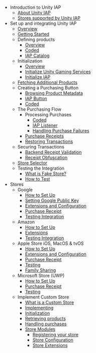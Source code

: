 * Introduction to Unity IAP
    * [About Unity IAP](index.md)
    * [Stores supported by Unity IAP](StoresSupported.md)
* Set up and integrating Unity IAP
    * [Overview](Overview.md)
    * [Getting Started](GettingStarted.md)
    * Defining products
        * [Overview](DefiningProductsOverview.md)
        * [Coded](DefiningProductsCoded.md)
        * [IAP Catalog](UnityIAPDefiningProducts.md)
    * Initialization
      * [Overview](InitializationOverview.md)
      * [Initialize Unity Gaming Services](UnityIAPInitializeUnityGamingServices.md)
      * [Initialize IAP](UnityIAPInitialization.md)
    * [Fetching Additional Products](UnityIAPFetchingProductsIncrementally.md)
    * Creating a Purchasing Button
        * [Browsing Product Metadata](UnityIAPBrowsingMetadata.md)
        * [IAP Button](IAPButton.md)
        * [Coded](UnityIAPInitiatingPurchases.md)
    * The Purchasing Flow
        * Processing Purchases
            * [Coded](UnityIAPProcessingPurchases.md)
            * [IAP Listener](IAPListener.md)
            * [Handling Purchase Failures](UnityIAPHandlingPurchaseFailures.md)
        * [Purchase Receipts](UnityIAPPurchaseReceipts.md)
        * [Restoring Transactions](UnityIAPRestoringTransactions.md)
    * Securing Transactions
        * [Backend Receipt Validation](BackendReceiptValidation.md)
        * [Receipt Obfuscation](UnityIAPValidatingReceipts.md)
    * [Store Selector](StoreSelector.md)
    * Testing the Integration
        * [What is Fake Store?](WhatIsFakeStore.md)
        * [How to Test](HowToTest.md)
* Stores
    * Google
        * [How to Set Up](UnityIAPGoogleConfiguration.md)
        * [Setting Google Public Key](GooglePublicKey.md)
        * [Extensions and Configuration](UnityIAPGooglePlay.md)
        * [Purchase Receipt](GoogleReceipt.md)
        * [Testing Integration](Testing.md)
    * Amazon
        * [How to Set Up](UnityIAPAmazonConfiguration.md)
        * [Extensions](UnityIAPAmazonExtendedFunctionality.md)
        * [Testing Integration](AmazonTesting.md)
    * Apple Store iOS, MacOS & tvOS
        * [How to Set Up](UnityIAPAppleConfiguration.md)
        * [Extensions and Configuration](UnityIAPiOSMAS.md)
        * [Purchase Receipt](AppleReceipt.md)
        * [Testing](AppleTesting.md)
        * [Family Sharing](UnityIAPAppleFamilySharing.md)
    * Microsoft Store (UWP)
        * [How to Set Up](UnityIAPWindowsConfiguration.md)
        * [Purchase Receipt](MicrosoftReceipt.md)
        * [Testing](UnityIAPUniversalWindows.md)
    * Implement Custom Store
        * [What is a Custom Store](WhatCustomStore.md)
        * [Implementing](UnityIAPImplementingAStore.md)
        * [Initialization](UnityIAPIStoreInitialization.md)
        * [Retrieving products](UnityIAPIStoreRetrievingProducts.md)
        * [Handling purchases](UnityIAPIStoreHandlingPurchases.md)
        * [Store Modules](UnityIAPModules.md)
            * [Registering your store](UnityIAPModuleRegistration.md)
            * [Store Configuration](UnityIAPModuleConfiguration.md)
            * [Store Extensions](UnityIAPModuleExtension.md)
